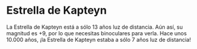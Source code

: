 # Estrella de Kapteyn

La Estrella de Kapteyn está a sólo 13 años luz de distancia. Aún así, su
magnitud es +9, por lo que necesitas binoculares para verla. Hace unos 10.000
años, ¡la Estrella de Kapteyn estaba a sólo 7 años luz de distancia!
